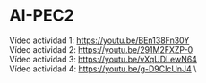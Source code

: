 # AI-PEC2
Vídeo actividad 1: https://youtu.be/BEn138Fn30Y \
Vídeo actividad 2: https://youtu.be/291M2FXZP-0 \
Vídeo actividad 3: https://youtu.be/vXqUDLewN64 \
Vídeo actividad 4: https://youtu.be/g-D9CIcUnJ4 \
